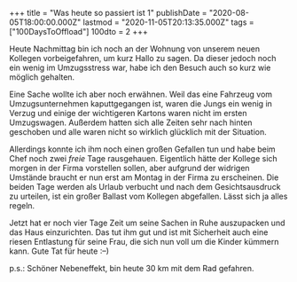 +++
title = "Was heute so passiert ist 1"
publishDate = "2020-08-05T18:00:00.000Z"
lastmod  = "2020-11-05T20:13:35.000Z"
tags = ["100DaysToOffload"]
100dto = 2
+++

Heute Nachmittag bin ich noch an der Wohnung von unserem neuen Kollegen vorbeigefahren, um kurz Hallo zu sagen. Da dieser jedoch noch ein wenig im Umzugsstress war, habe ich den Besuch auch so kurz wie möglich gehalten.

Eine Sache wollte ich aber noch erwähnen. Weil das eine Fahrzeug vom Umzugsunternehmen kaputtgegangen ist, waren die Jungs ein wenig in Verzug und einige der wichtigeren Kartons waren nicht im ersten Umzugswagen. Außerdem hatten sich alle Zeiten sehr nach hinten geschoben und alle waren nicht so wirklich glücklich mit der Situation.

Allerdings konnte ich ihm noch einen großen Gefallen tun und habe beim Chef noch zwei *freie* Tage rausgehauen. Eigentlich hätte der Kollege sich morgen in der Firma vorstellen sollen, aber aufgrund der widrigen Umstände braucht er nun erst am Montag in der Firma zu erscheinen. Die beiden Tage werden als Urlaub verbucht und nach dem Gesichtsausdruck zu urteilen, ist ein großer Ballast vom Kollegen abgefallen. Lässt sich ja alles regeln.

Jetzt hat er noch vier Tage Zeit um seine Sachen in Ruhe auszupacken und das Haus einzurichten. Das tut ihm gut und ist mit Sicherheit auch eine riesen Entlastung für seine Frau, die sich nun voll um die Kinder kümmern kann. Gute Tat für heute :–)

p.s.: Schöner Nebeneffekt, bin heute 30 km mit dem Rad gefahren.
